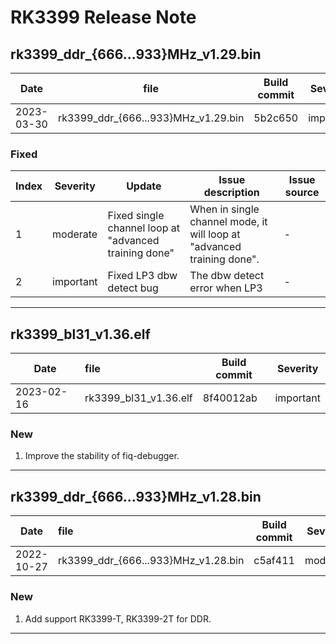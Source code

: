 # RK3399 Release Note

## rk3399_ddr_{666...933}MHz_v1.29.bin

| Date       | file                                | Build commit | Severity  |
| ---------- | ----------------------------------- | ------------ | --------- |
| 2023-03-30 | rk3399_ddr_{666...933}MHz_v1.29.bin | 5b2c650      | important |

### Fixed

| Index | Severity  | Update                                                | Issue description                                            | Issue source |
| ----- | --------- | ----------------------------------------------------- | ------------------------------------------------------------ | ------------ |
| 1     | moderate  | Fixed single channel loop at "advanced training done" | When in single channel mode, it will loop at "advanced training done". | -            |
| 2     | important | Fixed LP3 dbw detect bug                              | The dbw detect error when LP3                                | -            |

------

## rk3399_bl31_v1.36.elf

| Date       | file                  | Build commit | Severity  |
| ---------- | :-------------------- | ------------ | --------- |
| 2023-02-16 | rk3399_bl31_v1.36.elf | 8f40012ab    | important |

### New

1. Improve the stability of fiq-debugger.

------

## rk3399_ddr_{666...933}MHz_v1.28.bin

| Date       | file                                | Build commit | Severity |
| ---------- | :---------------------------------- | ------------ | -------- |
| 2022-10-27 | rk3399_ddr_{666...933}MHz_v1.28.bin | c5af411      | moderate |

### New

1. Add support RK3399-T, RK3399-2T for DDR.

------

